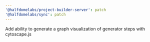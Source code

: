 ```yaml
---
'@halfdomelabs/project-builder-server': patch
'@halfdomelabs/sync': patch
---
```


Add ability to generate a graph visualization of generator steps with cytoscape.js
